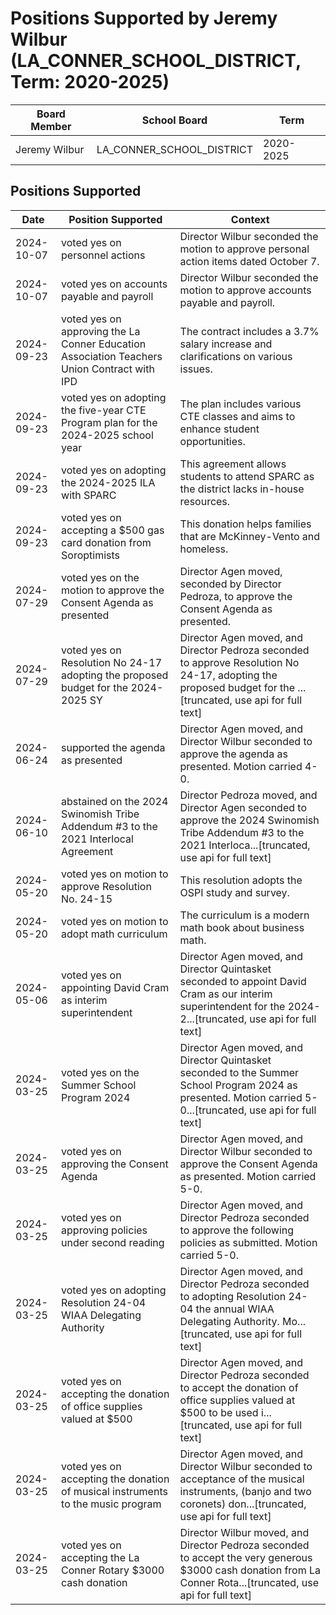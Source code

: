 # Positions Supported by Jeremy Wilbur (LA_CONNER_SCHOOL_DISTRICT, Term: 2020-2025)

| Board Member | School Board | Term |
|--------------|--------------|------|
| Jeremy Wilbur | LA_CONNER_SCHOOL_DISTRICT | 2020-2025 |

## Positions Supported

| Date       | Position Supported           | Context            |
|------------|------------------------------|--------------------|
| 2024-10-07 | voted yes on personnel actions | Director Wilbur seconded the motion to approve personal action items dated October 7. |
| 2024-10-07 | voted yes on accounts payable and payroll | Director Wilbur seconded the motion to approve accounts payable and payroll. |
| 2024-09-23 | voted yes on approving the La Conner Education Association Teachers Union Contract with IPD | The contract includes a 3.7% salary increase and clarifications on various issues. |
| 2024-09-23 | voted yes on adopting the five-year CTE Program plan for the 2024-2025 school year | The plan includes various CTE classes and aims to enhance student opportunities. |
| 2024-09-23 | voted yes on adopting the 2024-2025 ILA with SPARC | This agreement allows students to attend SPARC as the district lacks in-house resources. |
| 2024-09-23 | voted yes on accepting a $500 gas card donation from Soroptimists | This donation helps families that are McKinney-Vento and homeless. |
| 2024-07-29 | voted yes on the motion to approve the Consent Agenda as presented | Director Agen moved, seconded by Director Pedroza, to approve the Consent Agenda as presented. |
| 2024-07-29 | voted yes on Resolution No 24-17 adopting the proposed budget for the 2024-2025 SY | Director Agen moved, and Director Pedroza seconded to approve Resolution No 24-17, adopting the proposed budget for the ...[truncated, use api for full text] |
| 2024-06-24 | supported the agenda as presented | Director Agen moved, and Director Wilbur seconded to approve the agenda as presented. Motion carried 4-0. |
| 2024-06-10 | abstained on the 2024 Swinomish Tribe Addendum #3 to the 2021 Interlocal Agreement | Director Pedroza moved, and Director Agen seconded to approve the 2024 Swinomish Tribe Addendum #3 to the 2021 Interloca...[truncated, use api for full text] |
| 2024-05-20 | voted yes on motion to approve Resolution No. 24-15 | This resolution adopts the OSPI study and survey. |
| 2024-05-20 | voted yes on motion to adopt math curriculum | The curriculum is a modern math book about business math. |
| 2024-05-06 | voted yes on appointing David Cram as interim superintendent | Director Agen moved, and Director Quintasket seconded to appoint David Cram as our interim superintendent for the 2024-2...[truncated, use api for full text] |
| 2024-03-25 | voted yes on the Summer School Program 2024 | Director Agen moved, and Director Quintasket seconded to the Summer School Program 2024 as presented. Motion carried 5-0...[truncated, use api for full text] |
| 2024-03-25 | voted yes on approving the Consent Agenda | Director Agen moved, and Director Wilbur seconded to approve the Consent Agenda as presented. Motion carried 5-0. |
| 2024-03-25 | voted yes on approving policies under second reading | Director Agen moved, and Director Pedroza seconded to approve the following policies as submitted. Motion carried 5-0. |
| 2024-03-25 | voted yes on adopting Resolution 24-04 WIAA Delegating Authority | Director Agen moved, and Director Pedroza seconded to adopting Resolution 24-04 the annual WIAA Delegating Authority. Mo...[truncated, use api for full text] |
| 2024-03-25 | voted yes on accepting the donation of office supplies valued at $500 | Director Agen moved, and Director Pedroza seconded to accept the donation of office supplies valued at $500 to be used i...[truncated, use api for full text] |
| 2024-03-25 | voted yes on accepting the donation of musical instruments to the music program | Director Agen moved, and Director Wilbur seconded to acceptance of the musical instruments, (banjo and two coronets) don...[truncated, use api for full text] |
| 2024-03-25 | voted yes on accepting the La Conner Rotary $3000 cash donation | Director Wilbur moved, and Director Pedroza seconded to accept the very generous $3000 cash donation from La Conner Rota...[truncated, use api for full text] |


